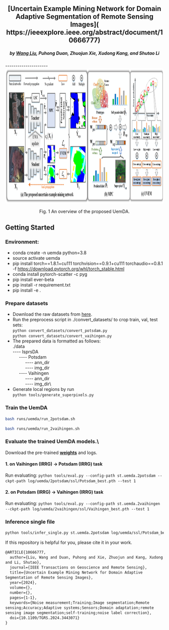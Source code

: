 <h2 align="center">[Uncertain Example Mining Network for 
Domain Adaptive Segmentation of Remote Sensing Images](
https://ieeexplore.ieee.org/abstract/document/10666777)</h2>

<!-- [paper](https://ieeexplore.ieee.org/abstract/document/10666777) -->
<h5 align="center">by <a href="https://scholar.google.com/citations?user=LXlWdyQAAAAJ&hl=zh-CN">Wang Liu</a>, 
Puhong Duan, Zhuojun Xie, Xudong Kang, and Shutao Li</h5>
---------------------
<div align=center><img src="asserts/overview1.png" width = 1080 height =428></div>
<p align="center">Fig. 1 An overview of the proposed UemDA.</p>


## Getting Started

### Environment:
- conda create -n uemda python=3.8
- source activate uemda
- pip install torch==1.8.1+cu111 torchvision==0.9.1+cu111 torchaudio==0.8.1 -f https://download.pytorch.org/whl/torch_stable.html
- conda install pytorch-scatter -c pyg
- pip install ever-beta
- pip install -r requirement.txt
- pip install -e .

### Prepare datasets

- Download the raw datasets from <a href="https://www.isprs.org/education/benchmarks/UrbanSemLab/2d-sem-label-potsdam.aspx">here</a>.
- Run the preprocess script in ./convert_datasets/ to crop train, val, test sets:\
`python convert_datasets/convert_potsdam.py`\
`python convert_datasets/convert_vaihingen.py`
- The prepared data is formatted as follows: \
./data\
----&nbsp;IsprsDA\
&nbsp;&nbsp;&nbsp;&nbsp;&nbsp;----&nbsp;Potsdam\
&nbsp;&nbsp;&nbsp;&nbsp;&nbsp;&nbsp;&nbsp;&nbsp;&nbsp;&nbsp;----&nbsp;ann_dir\
&nbsp;&nbsp;&nbsp;&nbsp;&nbsp;&nbsp;&nbsp;&nbsp;&nbsp;&nbsp;----&nbsp;img_dir\
&nbsp;&nbsp;&nbsp;&nbsp;&nbsp;----&nbsp;Vaihingen\
&nbsp;&nbsp;&nbsp;&nbsp;&nbsp;&nbsp;&nbsp;&nbsp;&nbsp;&nbsp;----&nbsp;ann_dir\
&nbsp;&nbsp;&nbsp;&nbsp;&nbsp;&nbsp;&nbsp;&nbsp;&nbsp;&nbsp;----&nbsp;img_dir\
- Generate local regions by run \
`python tools/generate_superpixels.py`


### Train the UemDA
```bash 
bash runs/uemda/run_2potsdam.sh
```
```bash 
bash runs/uemda/run_2vaihingen.sh
```


### Evaluate the trained UemDA models.\
Download the pre-trained [<b>weights</b>](https://pan.baidu.com/s/1rWHSgRpSVPlLt5_bykHCOg?pwd=6th5) and logs.
#### 1. on Vaihingen (IRRG) -> Potsdam (IRRG) task
Run evaluating: `python tools/eval.py --config-path st.uemda.2potsdam --ckpt-path log/uemda/2potsdam/ssl/Potsdam_best.pth --test 1`
#### 2. on Potsdam (IRRG) -> Vaihingen (IRRG) task
Run evaluating: `python tools/eval.py --config-path st.uemda.2vaihingen --ckpt-path log/uemda/2vaihingen/ssl/Vaihingen_best.pth --test 1`



### Inference single file
```bash 
python tools/infer_single.py st.uemda.2potsdam log/uemda/ssl/Potsdam_best.pth [image-path] --save-dir [save-dir-path]
```

If this repository is helpful for you, please cite it in your work.

```commandline
@ARTICLE{10666777,
  author={Liu, Wang and Duan, Puhong and Xie, Zhuojun and Kang, Xudong and Li, Shutao},
  journal={IEEE Transactions on Geoscience and Remote Sensing}, 
  title={Uncertain Example Mining Network for Domain Adaptive Segmentation of Remote Sensing Images}, 
  year={2024},
  volume={},
  number={},
  pages={1-1},
  keywords={Noise measurement;Training;Image segmentation;Remote sensing;Accuracy;Adaptive systems;Sensors;Domain adaptation;remote sensing image segmentation;self-training;noise label correction},
  doi={10.1109/TGRS.2024.3443071}
}
```




